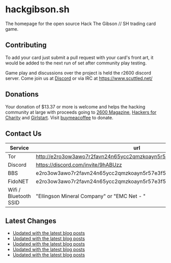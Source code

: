 # hackgibson.sh
The homepage for the open source Hack The Gibson // SH trading card game.


## Contributing

To add your card just submit a pull request with your card's front art, it would be added to the next run of set after community play testing.

Game play and discussions over the project is held the r2600 discord server. Come join us at [Discord](https://discord.com/invite/9hABUzz) or via IRC at https://www.scuttled.net/


## Donations

Your donation of $13.37 or more is welcome and helps the hacking community at large with proceeds going to [2600 Magazine](https://2600.com/), [Hackers for Charity](https://hackersforcharity.org) and [Girlstart](https://girlstart.org).  Visit [buymeacoffee](https://www.buymeacoffee.com/hackgibson.sh) to donate.


## Contact Us

Service | url
-|-
Tor | http://e2ro3ow3awo7r2favn24n65ycc2qmzkoayn5r57e3f56nvjwdcgg32ad.onion
Discord | https://discord.com/invite/9hABUzz
BBS | e2ro3ow3awo7r2favn24n65ycc2qmzkoayn5r57e3f56nvjwdcgg32ad.onion:23
FidoNET | e2ro3ow3awo7r2favn24n65ycc2qmzkoayn5r57e3f56nvjwdcgg32ad.onion:24554
Wifi / Bluetooth SSID | "Ellingson Mineral Company" or "EMC Net - <fidonet address>"

## Latest Changes
<!-- BLOG-POST-LIST:START -->
- [Updated with the latest blog posts](https://github.com/DFW2600/hackgibson.sh/commit/bcbe964a00a90b89c04c4ca77aab70159b8715ff)
- [Updated with the latest blog posts](https://github.com/DFW2600/hackgibson.sh/commit/2baaab88eff9f92177660ed8e8ef2a2012debf3a)
- [Updated with the latest blog posts](https://github.com/DFW2600/hackgibson.sh/commit/de7f4f67149c7e68f22cd38ea903ee8704da72c9)
- [Updated with the latest blog posts](https://github.com/DFW2600/hackgibson.sh/commit/995b22ab99cec41d0c306bdd505fa9eb5300a7cf)
- [Updated with the latest blog posts](https://github.com/DFW2600/hackgibson.sh/commit/f8a38ec63cf5a65d20f50de13b57cb82b141fbf7)
<!-- BLOG-POST-LIST:END -->
